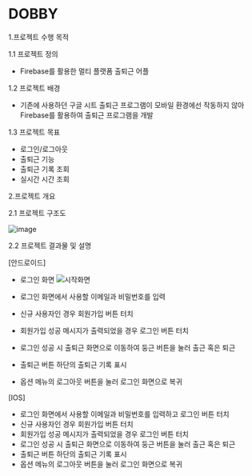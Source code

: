 # DOBBY

1.프로젝트 수행 목적

1.1 프로젝트 정의

 - Firebase를 활용한 멀티 플랫폼 출퇴근 어플

1.2 프로젝트 배경

  - 기존에 사용하던 구글 시트 출퇴근 프로그램이 모바일 환경에선 작동하지 않아 Firebase를 활용하여 출퇴근 프로그램을 개발

1.3 프로젝트 목표
   
  - 로그인/로그아웃
  - 출퇴근 기능
  - 출퇴근 기록 조회
  - 실시간 시간 조회

    
2.프로젝트 개요

2.1 프로젝트 구조도

![image](https://github.com/YoonInsik/AttendanceApp/assets/57671008/b7665d19-acfa-4f32-af8c-83a78ec224fb)

2.2 프로젝트 결과물 및 설명

[안드로이드]
- 로그인 화면
  ![시작화면](https://github.com/YoonInsik/AttendanceApp/assets/57671008/ef266c64-9717-4000-8bb7-eb59b7175cd9)

- 로그인 화면에서 사용할 이메일과 비밀번호를 입력
- 신규 사용자인 경우 회원가입 버튼 터치
- 회원가입 성공 메시지가 출력되었을 경우 로그인 버튼 터치
- 로그인 성공 시 출퇴근 화면으로 이동하여 둥근 버튼을 눌러 출근 혹은 퇴근
- 출퇴근 버튼 하단의 출퇴근 기록 표시
- 옵션 메뉴의 로그아웃 버튼을 눌러 로그인 화면으로 복귀

[IOS]
- 로그인 화면에서 사용할 이메일과 비밀번호를 입력하고 로그인 버튼 터치
- 신규 사용자인 경우 회원가입 버튼 터치
- 회원가입 성공 메시지가 출력되었을 경우 로그인 버튼 터치
- 로그인 성공 시 출퇴근 화면으로 이동하여 둥근 버튼을 눌러 출근 혹은 퇴근
- 출퇴근 버튼 하단의 출퇴근 기록 표시
- 옵션 메뉴의 로그아웃 버튼을 눌러 로그인 화면으로 복귀
